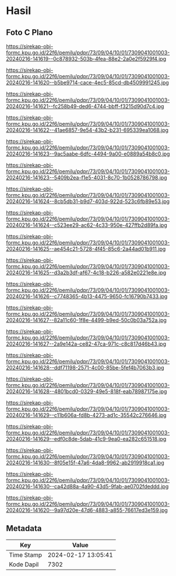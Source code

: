 # Hasil

## Foto C Plano

https://sirekap-obj-formc.kpu.go.id/22f6/pemilu/pdpr/73/09/04/10/01/7309041001003-20240216-141619--0c878932-503b-4fea-88e2-2a0e2f5929f4.jpg

https://sirekap-obj-formc.kpu.go.id/22f6/pemilu/pdpr/73/09/04/10/01/7309041001003-20240216-141620--b5be9714-cace-4ec5-85cd-db4509991245.jpg

https://sirekap-obj-formc.kpu.go.id/22f6/pemilu/pdpr/73/09/04/10/01/7309041001003-20240216-141621--fc258b49-ded6-4744-bbff-f3215d90d7c4.jpg

https://sirekap-obj-formc.kpu.go.id/22f6/pemilu/pdpr/73/09/04/10/01/7309041001003-20240216-141622--41ae6857-9e54-43b2-b231-695339ea1068.jpg

https://sirekap-obj-formc.kpu.go.id/22f6/pemilu/pdpr/73/09/04/10/01/7309041001003-20240216-141623--9ac5aabe-6dfc-4494-9a00-e0889a54b8c0.jpg

https://sirekap-obj-formc.kpu.go.id/22f6/pemilu/pdpr/73/09/04/10/01/7309041001003-20240216-141623--5409b2ea-f1e5-4031-8c70-1b0528786798.jpg

https://sirekap-obj-formc.kpu.go.id/22f6/pemilu/pdpr/73/09/04/10/01/7309041001003-20240216-141624--8cb5db31-b9d7-403d-922d-523c6fb89e53.jpg

https://sirekap-obj-formc.kpu.go.id/22f6/pemilu/pdpr/73/09/04/10/01/7309041001003-20240216-141624--c523ee29-ac62-4c33-950e-427ffb2d89fa.jpg

https://sirekap-obj-formc.kpu.go.id/22f6/pemilu/pdpr/73/09/04/10/01/7309041001003-20240216-141625--ae454c21-5728-4f45-85c6-2a44ad01b911.jpg

https://sirekap-obj-formc.kpu.go.id/22f6/pemilu/pdpr/73/09/04/10/01/7309041001003-20240216-141625--d3a2b3df-af67-4c18-b226-a582e0221e8e.jpg

https://sirekap-obj-formc.kpu.go.id/22f6/pemilu/pdpr/73/09/04/10/01/7309041001003-20240216-141626--c7748365-4b13-4475-9650-fc16790b7433.jpg

https://sirekap-obj-formc.kpu.go.id/22f6/pemilu/pdpr/73/09/04/10/01/7309041001003-20240216-141627--82a11c60-1f8e-4499-b9ed-50c0b03a752a.jpg

https://sirekap-obj-formc.kpu.go.id/22f6/pemilu/pdpr/73/09/04/10/01/7309041001003-20240216-141627--2a9e142a-ce82-47ca-971c-c8c817d46b43.jpg

https://sirekap-obj-formc.kpu.go.id/22f6/pemilu/pdpr/73/09/04/10/01/7309041001003-20240216-141628--ddf71198-2571-4c00-85be-5fef4b7063b3.jpg

https://sirekap-obj-formc.kpu.go.id/22f6/pemilu/pdpr/73/09/04/10/01/7309041001003-20240216-141628--4801bcd0-0329-49e5-818f-eab78987175e.jpg

https://sirekap-obj-formc.kpu.go.id/22f6/pemilu/pdpr/73/09/04/10/01/7309041001003-20240216-141629--c11b606a-fd8b-4273-ad1c-35542c276646.jpg

https://sirekap-obj-formc.kpu.go.id/22f6/pemilu/pdpr/73/09/04/10/01/7309041001003-20240216-141629--edf0c8de-5dab-41c9-9ea0-ea282c651518.jpg

https://sirekap-obj-formc.kpu.go.id/22f6/pemilu/pdpr/73/09/04/10/01/7309041001003-20240216-141630--8f05e15f-47a6-4da8-9962-ab2919918ca1.jpg

https://sirekap-obj-formc.kpu.go.id/22f6/pemilu/pdpr/73/09/04/10/01/7309041001003-20240216-141630--ca42d88a-4a90-43d5-9fab-ae0702fdeddd.jpg

https://sirekap-obj-formc.kpu.go.id/22f6/pemilu/pdpr/73/09/04/10/01/7309041001003-20240216-141620--9a97d20e-47d6-4883-a855-76617ed3e159.jpg


## Metadata

| Key        | Value               |
| ---------- | ------------------- |
| Time Stamp | 2024-02-17 13:05:41 |
| Kode Dapil | 7302                |



